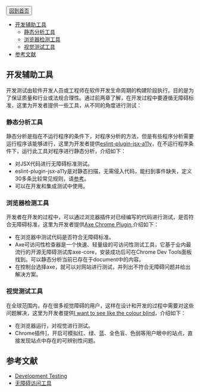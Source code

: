 <button>[回到首页](../index.md)</button>


- [开发辅助工具](#开发辅助工具)
    - [静态分析工具](#静态分析工具)
    - [浏览器检测工具](#浏览器检测工具)
    - [视觉测试工具](#视觉测试工具)
- [参考文献](#参考文献)

## 开发辅助工具

开发测试由软件开发人员或工程师在软件开发生命周期的构建阶段执行。目的是为了保证质量和行业或法规合理性。通过前两章了解，在开发过程中要遵循无障碍标准，这里为开发者提供一些工具，从不同的角度进行测试：

### 静态分析工具

静态分析是指在不运行程序的条件下，对程序分析的方法，但是有些程序分析需要运行程序该能够进行，这里为开发者提供[eslint-plugin-jsx-a11y](https://github.com/evcohen/eslint-plugin-jsx-a11y)，在不运行程序条件下，运行此工具对程序进行静态分析，介绍如下：

* 对JSX代码进行无障碍标准测试。
* eslint-plugin-jsx-a11y是对静态扫描，无需侵入代码，能扫到事件缺失，定义30多条比较常见规则，请[参考](https://github.com/evcohen/eslint-plugin-jsx-a11y/tree/master/docs/rules)。
* 可以在开发和集成测试中使用。

### 浏览器检测工具

开发者在开发的过程中，可以通过浏览器插件对已经编写的代码进行测试，是否符合无障碍标准，这里为开发者提供[Axe Chrome Plugin](https://chrome.google.com/webstore/detail/axe/lhdoppojpmngadmnindnejefpokejbdd),介绍如下：

* 在浏览器中测试代码是否符合无障碍标准。
* Axe可访问性检查器是一个快速、轻量级的可访问性测试工具，它基于业内最流行的开源无障碍测试库axe-core，安装成功后可在Chrome Dev Tools面板找到。可以静态分析当前已存在于document中的内容。
* 在控制台选择axe，就可以对网站进行测试，并列出不符合无障碍问题并给出解决方案。

### 视觉测试工具

在全球范围内，存在很多视觉障碍的用户，这样在设计和开发的过程中需要对这些问题解决，这里为开发者提供[I want to see like the colour blind](https://chrome.google.com/webstore/detail/i-want-to-see-like-the-co/jebeedfnielkcjlcokhiobodkjjpbjia)，介绍如下：

* 在浏览器运行，对视觉进行测试。
* Chrome插件]，开启可模拟红、绿、蓝、全色盲、色弱等用户眼中的站点，直接发现站点中存在的可辨别性问题。

##  参考文献

* [Development Testing](https://en.wikipedia.org/wiki/Development_testing)
* [无障碍访问工具](https://www.w3cschool.cn/front_end_handbook_2017/front_end_handbook_2017-jtqp26ec.html)
